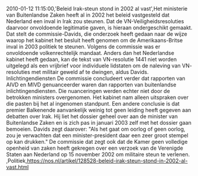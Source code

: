 2010-01-12 11:15:00,'Beleid Irak-steun stond in 2002 al vast',Het ministerie van Buitenlandse Zaken heeft al in 2002 het beleid vastgesteld dat Nederland een inval in Irak zou steunen. Dat de VN-Veiligheidsresoluties daarvoor onvoldoende legitimatie gaven, is hieraan ondergeschikt gemaakt. Dat stelt de commissie-Davids, die onderzoek heeft gedaan naar de wijze waarop het kabinet het besluit heeft genomen om de Amerikaans-Britse inval in 2003 politiek te steunen. Volgens de commissie was er onvoldoende volkenrechtelijk mandaat. Anders dan het Nederlandse kabinet heeft gedaan, kan de tekst van VN-resolutie 1441 niet worden uitgelegd als een vrijbrief voor individuele lidstaten om de naleving van VN- resoluties met militair geweld af te dwingen, aldus Davids. Inlichtingendiensten De commissie concludeert verder dat rapporten van AIVD en MIVD genuanceerder waren dan rapporten van buitenlandse inlichtingendiensten. Die nuanceringen werden echter niet door de betrokken ministers overgenomen. Het kabinet nam alleen uitspraken over die pasten bij het al ingenomen standpunt. Een andere conclusie is dat premier Balkenende aanvankelijk weinig tot geen leiding heeft gegeven aan debatten over Irak. Hij liet het dossier geheel over aan de minister van Buitenlandse Zaken en is zich pas in januari 2003 zelf met het dossier gaan bemoeien. Davids zegt daarover: "Als het gaat om oorlog of geen oorlog, zou je verwachten dat een minister-president daar een zeer groot stempel op kan drukken." De commissie dat zegt ook dat de Kamer geen volledige openheid van zaken heeft gekregen over een verzoek van de Verenigde Staten aan Nederland op 15 november 2002 om militaire steun te verlenen. ,Politiek,https://nos.nl/artikel/128528-beleid-irak-steun-stond-in-2002-al-vast.html